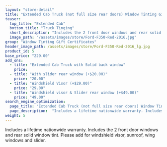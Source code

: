 ```yaml
---
layout: "store-detail"
title: "Extended Cab Truck (not full size rear doors) Window Tinting Gift Certificate"
teaser:
  top_title: "Extended Cab"
  bottom_title: "Truck Tinging"
  short_description: "Includes the 2 front door windows and rear solid window tint. Please add for windshield visor, sunroof, wing windows and slider."
  image_path: "/assets/images/store/Ford-F350-Red-2016.jpg"
group: "Window Tinting Gift Certificates"
header_image_path: /assets/images/store/Ford-F350-Red-2016_lg.jpg
product_id: 5
base_price: "229.00"
add_ons:
  - title: "Extended Cab Truck with Solid back window"
    price:
  - title: "With slider rear window (+$20.00)"
    price: "20.00"
  - title: "Windshield Visor (+$29.00)"
    price: "29.00"    
  - title: "Windshield visor & Slider rear window (+$49.00)"
    price: "49.00"
search_engine_optimization:
  page_title: "Extended Cab Truck (not full size rear doors) Window Tinting Gift Certificate"
  page_description:  "Includes a lifetime nationwide warranty. Includes the 2 front door windows and rear solid window tint."
weight: 5
---
```

Includes a lifetime nationwide warranty. Includes the 2 front door windows and rear solid window tint. Please add for windshield visor, sunroof, wing windows and slider.
